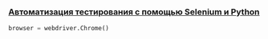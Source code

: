 ### [Автоматизация тестирования с помощью Selenium и Python](https://stepik.org/course/575/syllabus)
```python
browser = webdriver.Chrome()
```
